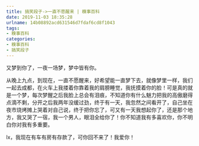 ```yaml
---
title: 搞笑段子->一直不愿醒来 | 糗事百科
date: 2019-11-03 18:35:28
urlname: 14b08892acd631546d7fdaf6cd8f1043
tags: 
- 糗事百科
categories:
- 糗事百科
- 搞笑段子
---
```

又梦到你了，一夜一场梦，梦中皆有你。

从晚上九点，到现在，一直不愿醒来，好希望能一直梦下去，就像梦里一样，我们一起去成都，在火车上我搂着你靠着我的肩膀睡觉，我抚摸着你的脸！可是真的就是一个梦，每次梦醒之后我脸上总会有泪痕，不知道你有什么魅力把我的高傲磨得点滴不剩，分开之后我两年没缓过劲，终于有一天，我忽然之间看开了，自己坐在夜市烧烤摊上哭着对自己说，终于把你忘了，可又有一天我想起你了，还是那个地方，我又哭了一宿，我一个男人，眼泪全给你了！你不知道我有多喜欢你，你不明白你对我有多重要。

lx，我现在有车有房有存款了，可你回不来了！我爱你！



